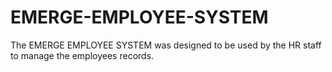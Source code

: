 # EMERGE-EMPLOYEE-SYSTEM
The EMERGE EMPLOYEE SYSTEM was designed to be used by the HR staff to manage the employees records.
